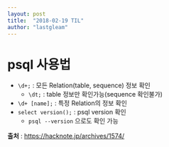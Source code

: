 ```yaml
---
layout: post
title:  "2018-02-19 TIL"
author: "lastgleam"
---
```


# psql 사용법

- `\d+;` : 모든 Relation(table, sequence) 정보 확인
  - `\dt;` : table 정보만 확인가능(sequence 확인불가) 
- `\d+ [name];` : 특정 Relation의 정보 확인 
- `select version();` : psql version 확인
  - `psql --version` 으로도 확인 가능

 **출처** : https://hacknote.jp/archives/1574/

